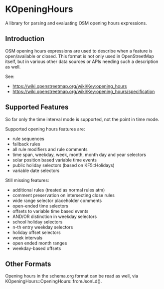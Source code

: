 # KOpeningHours

A library for parsing and evaluating OSM opening hours expressions.

## Introduction

OSM opening hours expressions are used to describe when a feature is open/available or closed. This format
is not only used in OpenStreetMap itself, but in various other data sources or APIs needing such a description
as well.

See:
* https://wiki.openstreetmap.org/wiki/Key:opening_hours
* https://wiki.openstreetmap.org/wiki/Key:opening_hours/specification

## Supported Features

So far only the time interval mode is supported, not the point in time mode.

Supported opening hours features are:
* rule sequences
* fallback rules
* all rule modifiers and rule comments
* time span, weekday, week, month, month day and year selectors
* solar position based variable time events
* public holiday selectors (based on KF5::Holidays)
* variable date selectors

Still missing features:
* additional rules (treated as normal rules atm)
* comment preservation on intersecting close rules
* wide range selector placeholder comments
* open-ended time selectors
* offsets to variable time based events
* AND/OR distinction in weekday selectors
* school holiday selectors
* n-th entry weekday selectors
* holiday offset selectors
* week intervals
* open ended month ranges
* weekday-based offsets

## Other Formats

Opening hours in the schema.org format can be read as well, via KOpeningHours::OpeningHours::fromJsonLd().
